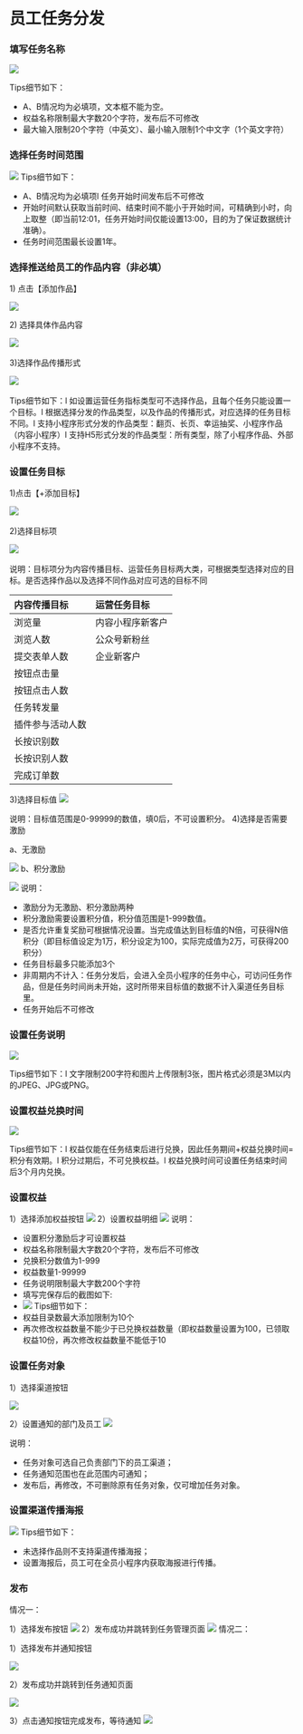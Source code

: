 # 员工任务分发

### **填写任务名称** <a id="tian-xie-ren-wu-ming-cheng"></a>

 ![](http://bbscdn.rabbitpre.com/data/attachment/forum/201907/22/222454zmmkski6gi6lkkq6.png) 

Tips细节如下：

* A、B情况均为必填项，文本框不能为空。
* 权益名称限制最大字数20个字符，发布后不可修改
* 最大输入限制20个字符（中英文）、最小输入限制1个中文字（1个英文字符）

### **选择任务时间范围** <a id="xuan-ze-ren-wu-shi-jian-fan-wei"></a>

 ![](http://bbscdn.rabbitpre.com/data/attachment/forum/201907/22/222516p05n7ljnezdc0jel.png) Tips细节如下：

* A、B情况均为必填项l 任务开始时间发布后不可修改
* 开始时间默认获取当前时间、结束时间不能小于开始时间，可精确到小时，向上取整（即当前12:01，任务开始时间仅能设置13:00，目的为了保证数据统计准确）。
* 任务时间范围最长设置1年。

### **选择推送给员工的作品内容（非必填）** <a id="xuan-ze-tui-song-gei-yuan-gong-de-zuo-pin-nei-rong-fei-bi-tian"></a>

1\) 点击【添加作品】

![](http://bbscdn.rabbitpre.com/data/attachment/forum/201907/22/222903b94tt0ibjkd4bb04.png)

2\) 选择具体作品内容

 ![](http://bbscdn.rabbitpre.com/data/attachment/forum/201907/22/222920q2d1d2o1kih0gomk.png)​

3\)选择作品传播形式

​![](http://bbscdn.rabbitpre.com/data/attachment/forum/201907/22/222937vkds6unz7afz46fu.png)​

Tips细节如下：l 如设置运营任务指标类型可不选择作品，且每个任务只能设置一个目标。l 根据选择分发的作品类型，以及作品的传播形式，对应选择的任务目标不同。l 支持小程序形式分发的作品类型：翻页、长页、幸运抽奖、小程序作品（内容小程序）l 支持H5形式分发的作品类型：所有类型，除了小程序作品、外部小程序不支持。

### **设置任务目标**  <a id="she-zhi-ren-wu-mu-biao"></a>

1\)点击【+添加目标】

​![](http://bbscdn.rabbitpre.com/data/attachment/forum/201907/22/223431d6vffi6iikavfcwf.png)​

2\)选择目标项

​![](http://bbscdn.rabbitpre.com/data/attachment/forum/201907/22/223448leo2kk49kdfop242.png)​

说明：目标项分为内容传播目标、运营任务目标两大类，可根据类型选择对应的目标。是否选择作品以及选择不同作品对应可选的目标不同

| 内容传播目标 | 运营任务目标 |
| :--- | :--- |
| 浏览量 | 内容小程序新客户 |
| 浏览人数 | 公众号新粉丝 |
| 提交表单人数 | 企业新客户 |
| 按钮点击量 | ​ |
| 按钮点击人数 | ​ |
| 任务转发量 | ​ |
| 插件参与活动人数 | ​ |
| 长按识别数 | ​ |
| 长按识别人数 | ​ |
| 完成订单数 | ​ |

 3\)选择目标值 ![](http://bbscdn.rabbitpre.com/data/attachment/forum/201907/22/223502kftyj2btsfysivls.png)​

说明：目标值范围是0-99999的数值，填0后，不可设置积分。 4\)选择是否需要激励

a、无激励

​![](http://bbscdn.rabbitpre.com/data/attachment/forum/201907/22/223516wkcf5nsntk4nttta.png) b、积分激励

​![](http://bbscdn.rabbitpre.com/data/attachment/forum/201907/22/223532zdwdmd5kwdjx7xmf.png) 说明：

* 激励分为无激励、积分激励两种
* 积分激励需要设置积分值，积分值范围是1-999数值。
* 是否允许重复奖励可根据情况设置。当完成值达到目标值的N倍，可获得N倍积分（即目标值设定为1万，积分设定为100，实际完成值为2万，可获得200积分）
* 任务目标最多只能添加3个
* 非周期内不计入：任务分发后，会进入全员小程序的任务中心，可访问任务作品，但是任务时间尚未开始，这时所带来目标值的数据不计入渠道任务目标里。
* 任务开始后不可修改

###  **设置任务说明** <a id="she-zhi-ren-wu-shuo-ming"></a>

![](http://bbscdn.rabbitpre.com/data/attachment/forum/201907/22/223554a7yaymhgnggm7hq3.png)

Tips细节如下：l 文字限制200字符和图片上传限制3张，图片格式必须是3M以内的JPEG、JPG或PNG。

### **设置权益兑换时间** <a id="she-zhi-quan-yi-dui-huan-shi-jian"></a>

![](http://bbscdn.rabbitpre.com/data/attachment/forum/201907/22/223703bkei9a4ro1o1zi1n.png)

Tips细节如下：l 权益仅能在任务结束后进行兑换，因此任务期间+权益兑换时间=积分有效期。l 积分过期后，不可兑换权益。l 权益兑换时间可设置任务结束时间后3个月内兑换。

### **设置权益** <a id="she-zhi-quan-yi"></a>

1）选择添加权益按钮 ![](http://bbscdn.rabbitpre.com/data/attachment/forum/201907/22/224756rg4rj94z4gppj48w.png) 2）设置权益明细 ![](http://bbscdn.rabbitpre.com/data/attachment/forum/201907/22/224818r101pyf0fo3zef0l.png) 说明：

* 设置积分激励后才可设置权益
* 权益名称限制最大字数20个字符，发布后不可修改
* 兑换积分数值为1-999
* 权益数量1-99999
* 任务说明限制最大字数200个字符
* 填写完保存后的截图如下:
*  ![](http://bbscdn.rabbitpre.com/data/attachment/forum/201907/22/224829s4hn85sqrod8gnhq.png) Tips细节如下：
* 权益目录数最大添加限制为10个
* 再次修改权益数量不能少于已兑换权益数量（即权益数量设置为100，已领取权益10份，再次修改权益数量不能低于10

###  **设置任务对象** <a id="she-zhi-ren-wu-dui-xiang"></a>

1）选择渠道按钮

![](http://bbscdn.rabbitpre.com/data/attachment/forum/201907/22/224840ky3oz7fkfzppk3qf.png)

2）设置通知的部门及员工 ![](http://bbscdn.rabbitpre.com/data/attachment/forum/201907/22/224850uehe3sgag7g7v295.png)​

说明：

* 任务对象可选自己负责部门下的员工渠道；
* 任务通知范围也在此范围内可通知；
* 发布后，再修改，不可删除原有任务对象，仅可增加任务对象。

### **设置渠道传播海报** <a id="she-zhi-qu-dao-chuan-bo-hai-bao"></a>

 ![](http://bbscdn.rabbitpre.com/data/attachment/forum/201907/22/224904bjhhggr2h0yd2gdn.png) Tips细节如下：

* 未选择作品则不支持渠道传播海报；
* 设置海报后，员工可在全员小程序内获取海报进行传播。

### **发布** <a id="fa-bu"></a>

情况一：

1）选择发布按钮 ![](http://bbscdn.rabbitpre.com/data/attachment/forum/201907/22/230245z4yrhfaooj7975zh.png) 2）发布成功并跳转到任务管理页面 ![](http://bbscdn.rabbitpre.com/data/attachment/forum/201907/22/230408qcae8dycypndzc6c.png) 情况二：

1）选择发布并通知按钮

![](http://bbscdn.rabbitpre.com/data/attachment/forum/201907/22/230256pf0g36u3m5oz3igc.png)

2）发布成功并跳转到任务通知页面

![](http://bbscdn.rabbitpre.com/data/attachment/forum/201907/22/230435opnng3bll7l7kg43.png)

3）点击通知按钮完成发布，等待通知 ![](http://bbscdn.rabbitpre.com/data/attachment/forum/201907/22/230445ruox6aluqa6lvb6l.png)

